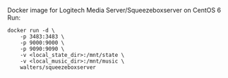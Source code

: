 Docker image for Logitech Media Server/Squeezeboxserver on CentOS 6
Run:
```
docker run -d \
	-p 3483:3483 \
	-p 9000:9000 \
	-p 9090:9090 \
	-v <local_state_dir>:/mnt/state \
	-v <local_music_dir>:/mnt/music \
	walters/squeezeboxserver
```
